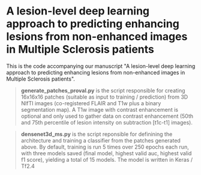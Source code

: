 # A lesion-level deep learning approach to predicting enhancing lesions from non-enhanced images in Multiple Sclerosis patients

This is the code accompanying our manuscript "A lesion-level deep learning approach to predicting enhancing lesions from non-enhanced images in Multiple Sclerosis patients".

> **generate_patches_proval.py** is the script responsible for creating 16x16x16 patches (suitable as input to training / prediction) from 3D NIfTI images (co-registered FLAIR and T1w plus a binary segmentation map). A T1w image with contrast enhancement is optional and only used to gather data on contrast enhancement (50th and 75th percentile of lesion intensity on subtraction [t1c-t1] images).

> **densenet3d_ms.py** is the script reponsible for definining the architecture and training a classifier from the patches generated above. By default, training is run 5 times over 250 epochs each run, with three models saved (final model, highest valid auc, highest valid f1 score), yielding a total of 15 models. The model is written in Keras / Tf2.4
